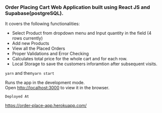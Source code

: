 ### Order Placing Cart Web Application built using React JS and Supabase(postgreSQL). 
It covers the following functionalities:

- Select Product from dropdown menu and Input quantity in the field (4 rows currently)
- Add new Products
- View all the Placed Orders
- Proper Validations and Error Checking
- Calculates total price for the whole cart and for each row. 
- Local Storage to save the customers inforamtion after subsequent visits. 



 `yarn` and then`yarn start`

Runs the app in the development mode.\
Open [http://localhost:3000](http://localhost:3000) to view it in the browser.

`Deployed At`

https://order-place-app.herokuapp.com/
